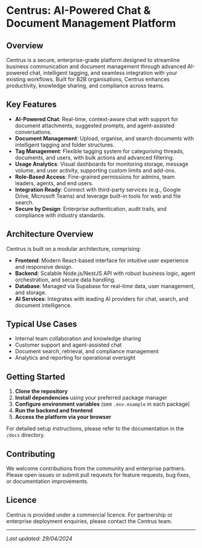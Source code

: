 # Centrus: AI-Powered Chat & Document Management Platform

## Overview
Centrus is a secure, enterprise-grade platform designed to streamline business communication and document management through advanced AI-powered chat, intelligent tagging, and seamless integration with your existing workflows. Built for B2B organisations, Centrus enhances productivity, knowledge sharing, and compliance across teams.

## Key Features

- **AI-Powered Chat**: Real-time, context-aware chat with support for document attachments, suggested prompts, and agent-assisted conversations.
- **Document Management**: Upload, organise, and search documents with intelligent tagging and folder structures.
- **Tag Management**: Flexible tagging system for categorising threads, documents, and users, with bulk actions and advanced filtering.
- **Usage Analytics**: Visual dashboards for monitoring storage, message volume, and user activity, supporting custom limits and add-ons.
- **Role-Based Access**: Fine-grained permissions for admins, team leaders, agents, and end users.
- **Integration Ready**: Connect with third-party services (e.g., Google Drive, Microsoft Teams) and leverage built-in tools for web and file search.
- **Secure by Design**: Enterprise authentication, audit trails, and compliance with industry standards.

## Architecture Overview

Centrus is built on a modular architecture, comprising:
- **Frontend**: Modern React-based interface for intuitive user experience and responsive design.
- **Backend**: Scalable Node.js/NestJS API with robust business logic, agent orchestration, and secure data handling.
- **Database**: Managed via Supabase for real-time data, user management, and storage.
- **AI Services**: Integrates with leading AI providers for chat, search, and document intelligence.

## Typical Use Cases

- Internal team collaboration and knowledge sharing
- Customer support and agent-assisted chat
- Document search, retrieval, and compliance management
- Analytics and reporting for operational oversight

## Getting Started

1. **Clone the repository**
2. **Install dependencies** using your preferred package manager
3. **Configure environment variables** (see `.env.example` in each package)
4. **Run the backend and frontend**
5. **Access the platform via your browser**

For detailed setup instructions, please refer to the documentation in the `/docs` directory.

## Contributing

We welcome contributions from the community and enterprise partners. Please open issues or submit pull requests for feature requests, bug fixes, or documentation improvements.

## Licence

Centrus is provided under a commercial licence. For partnership or enterprise deployment enquiries, please contact the Centrus team.

---

*Last updated: 29/04/2024*